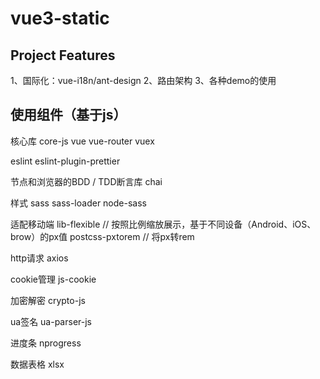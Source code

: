 # vue3-static

## Project Features

1、国际化：vue-i18n/ant-design
2、路由架构
3、各种demo的使用

## 使用组件（基于js）
核心库
core-js
vue
vue-router
vuex

eslint
eslint-plugin-prettier

节点和浏览器的BDD / TDD断言库
chai

样式
sass sass-loader node-sass

适配移动端
lib-flexible // 按照比例缩放展示，基于不同设备（Android、iOS、brow）的px值
postcss-pxtorem // 将px转rem

http请求
axios

cookie管理
js-cookie

加密解密
crypto-js

ua签名
ua-parser-js

进度条
nprogress

数据表格
xlsx
